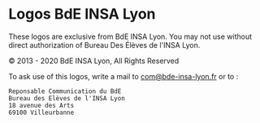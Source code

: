 # Logos BdE INSA Lyon

These logos are exclusive from BdE INSA Lyon. You may not use without direct authorization of Bureau Des Élèves de l'INSA Lyon.

© 2013 - 2020 BdE INSA Lyon, All Rights Reserved

To ask use of this logos, write a mail to com@bde-insa-lyon.fr or to :

```
Reponsable Communication du BdE
Bureau des Elèves de l'INSA Lyon
18 avenue des Arts
69100 Villeurbanne
```
